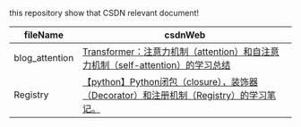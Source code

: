 this repository show that CSDN relevant document!

fileName|csdnWeb
-|-
blog_attention|[Transformer：注意力机制（attention）和自注意力机制（self-attention）的学习总结](https://blog.csdn.net/weixin_43610114/article/details/126684999?spm=1001.2014.3001.5502)
Registry|[【python】Python闭包（closure），装饰器（Decorator）和注册机制（Registry）的学习笔记。](https://blog.csdn.net/weixin_43610114/article/details/126182474?spm=1001.2014.3001.5502)
